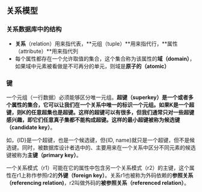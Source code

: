 ## 关系模型

### 关系数据库中的结构

- **关系**（relation）用来指代表，**元组（tuple）**用来指代行，**属性（attribute）**用来指代列
- 每个属性都存在一个允许取值的集合，这个集合称为该属性的**域（domain）**，如果域中元素被看做是不可再分的单元，则域是**原子的（atomic）**

### 键

一个元组（一行数据）必须能够区分唯一元组。**超键（superkey）**是一个或者多个属性的集合，它可以让我们在一个关系中唯一的标识一个元组。如果K是一个超键，则K的任意超集也是超键。这样的超键可以有很多，但我们通常只对一些超键感兴趣，即它们任意真子集都不能构成超键。这样的最小超键被称为**候选键（candidate key）**。

如，{ID}是一个超键，也是一个候选键，但{ID, name}就只是一个超键，但不是候选键。同时，被数据库设计者选中的、主要用来在一个关系中区分不同元素的候选键被称为**主键（primary key）**。

一个关系模式（r1）可能在它的属性中包含另一个关系模式（r2）的主键，这个属性在r1上称作参照r2的**外键（foreign key）**。关系r1也被称为外码依赖的**参照关系（referencing relation)**，r2叫做外码的**被参照关系（referenced relation）**。

